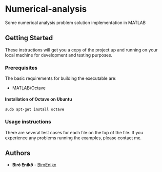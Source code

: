 # Numerical-analysis
Some numerical analysis problem solution implementation in MATLAB

## Getting Started

These instructions will get you a copy of the project up and running on your local machine for development and testing purposes.

### Prerequisites

The basic requirements for building the executable are:

* MATLAB/Octave

#### Installation of Octave on Ubuntu

```
sudo apt-get install octave
```
### Usage instructions
There are several test cases for each file on the top of the file. If you experience any problems running the examples, please contact me.

## Authors

* **Biró Enikő** - [BiroEniko](https://github.com/biroeniko)
